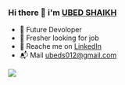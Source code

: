### Hi there 👋 i'm [UBED SHAIKH](https://github.com/ubeds12) 

<!--
**ubeds12/ubeds12** is a ✨ _special_ ✨ repository because its `README.md` (this file) appears on your GitHub profile.

Here are some ideas to get you started:

- 🌱 I’m currently learning ...
- 👯 I’m looking to collaborate on ...
- 🤔 I’m looking for help with ...
- 💬 Ask me about ...
- 📫 How to reach me: ...
- 😄 Pronouns: ...
- ⚡ Fun fact: ...
-->

- 🔭 Future Devoloper 
- 🔎 Fresher looking for job
- 📱 Reache me on [LinkedIn](https://www.linkedin.com/in/ubed-shaikh)
- 📬 Mail ubeds012@gmail.com




![](https://komarev.com/ghpvc/?username=ubeds12&color=red&style=for-the-badge)
